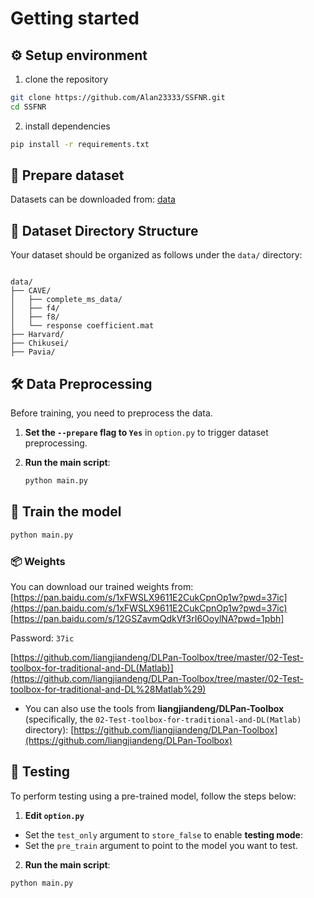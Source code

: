 # Getting started

## ⚙️ Setup environment

1. clone the repository

```bash
git clone https://github.com/Alan23333/SSFNR.git
cd SSFNR
```

2. install dependencies

```bash
pip install -r requirements.txt
```

## 🧠 Prepare dataset

Datasets can be downloaded from: [data](https://pan.baidu.com/s/12GSZavmQdkVf3rI6OoylNA?pwd=1pbh)


## 🧱 Dataset Directory Structure

Your dataset should be organized as follows under the `data/` directory:

```

data/
├── CAVE/
│   ├── complete_ms_data/
│   ├── f4/
│   ├── f8/
│   └── response coefficient.mat
├── Harvard/
├── Chikusei/
├── Pavia/

```

## 🛠️ Data Preprocessing

Before training, you need to preprocess the data.

1. **Set the `--prepare` flag to `Yes`** in `option.py` to trigger dataset preprocessing.

2. **Run the main script**:
   ```bash
   python main.py


## 🚀 Train the model

```bash
python main.py
```


### 📦 Weights

You can download our trained weights from:
[https://pan.baidu.com/s/1xFWSLX9611E2CukCpnOp1w?pwd=37ic](https://pan.baidu.com/s/1xFWSLX9611E2CukCpnOp1w?pwd=37ic)
[https://pan.baidu.com/s/12GSZavmQdkVf3rI6OoylNA?pwd=1pbh]

Password: `37ic`


  [https://github.com/liangjiandeng/DLPan-Toolbox/tree/master/02-Test-toolbox-for-traditional-and-DL(Matlab)](https://github.com/liangjiandeng/DLPan-Toolbox/tree/master/02-Test-toolbox-for-traditional-and-DL%28Matlab%29)
* You can also use the tools from **liangjiandeng/DLPan-Toolbox** (specifically, the `02-Test-toolbox-for-traditional-and-DL(Matlab)` directory):
  [https://github.com/liangjiandeng/DLPan-Toolbox](https://github.com/liangjiandeng/DLPan-Toolbox)



## 🧪 Testing

To perform testing using a pre-trained model, follow the steps below:

1. **Edit `option.py`**

- Set the `test_only` argument to `store_false` to enable **testing mode**:
- Set the `pre_train` argument to point to the model you want to test.

2. **Run the main script**:

```bash
python main.py
```



